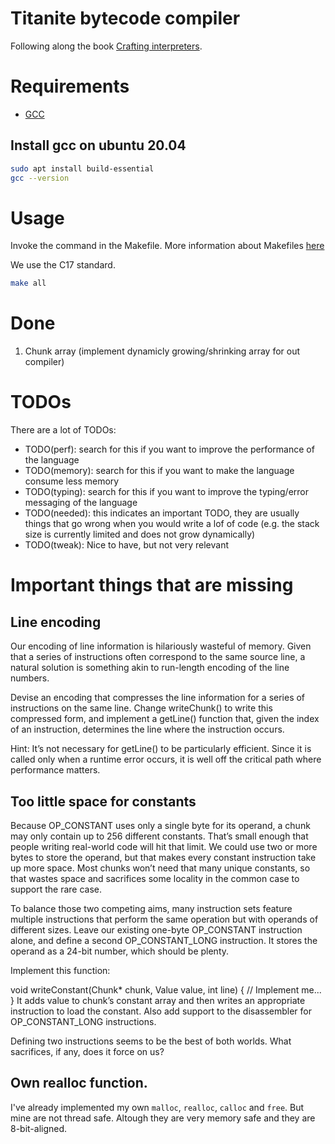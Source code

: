 # Titanite bytecode compiler

Following along the book [Crafting interpreters](https://craftinginterpreters.com/contents.html).

# Requirements

* [GCC](https://gcc.gnu.org/)

## Install gcc on ubuntu 20.04

```sh
sudo apt install build-essential
gcc --version
```

# Usage

Invoke the command in the Makefile. More information about Makefiles [here](https://www.gnu.org/software/make/manual/make.html)

We use the C17 standard.

```sh
make all
```

# Done

1. Chunk array (implement dynamicly growing/shrinking array for out compiler)

# TODOs

There are a lot of TODOs:

* TODO(perf): search for this if you want to improve the performance of the language
* TODO(memory): search for this if you want to make the language consume less memory
* TODO(typing): search for this if you want to improve the typing/error messaging of the language
* TODO(needed): this indicates an important TODO, they are usually things that go wrong when you would write a lof of code (e.g. the stack size is currently limited and does not grow dynamically)
* TODO(tweak): Nice to have, but not very relevant

# Important things that are missing

## Line encoding

Our encoding of line information is hilariously wasteful of memory. Given that a series of instructions often correspond to the same source line, a natural solution is something akin to run-length encoding of the line numbers.

Devise an encoding that compresses the line information for a series of instructions on the same line. Change writeChunk() to write this compressed form, and implement a getLine() function that, given the index of an instruction, determines the line where the instruction occurs.

Hint: It’s not necessary for getLine() to be particularly efficient. Since it is called only when a runtime error occurs, it is well off the critical path where performance matters.

## Too little space for constants

Because OP_CONSTANT uses only a single byte for its operand, a chunk may only contain up to 256 different constants. That’s small enough that people writing real-world code will hit that limit. We could use two or more bytes to store the operand, but that makes every constant instruction take up more space. Most chunks won’t need that many unique constants, so that wastes space and sacrifices some locality in the common case to support the rare case.

To balance those two competing aims, many instruction sets feature multiple instructions that perform the same operation but with operands of different sizes. Leave our existing one-byte OP_CONSTANT instruction alone, and define a second OP_CONSTANT_LONG instruction. It stores the operand as a 24-bit number, which should be plenty.

Implement this function:

void writeConstant(Chunk* chunk, Value value, int line) {
  // Implement me...
}
It adds value to chunk’s constant array and then writes an appropriate instruction to load the constant. Also add support to the disassembler for OP_CONSTANT_LONG instructions.

Defining two instructions seems to be the best of both worlds. What sacrifices, if any, does it force on us?

## Own realloc function.

I've already implemented my own `malloc`, `realloc`, `calloc` and `free`. But mine are not thread safe. Altough they are very memory safe and they are 8-bit-aligned.